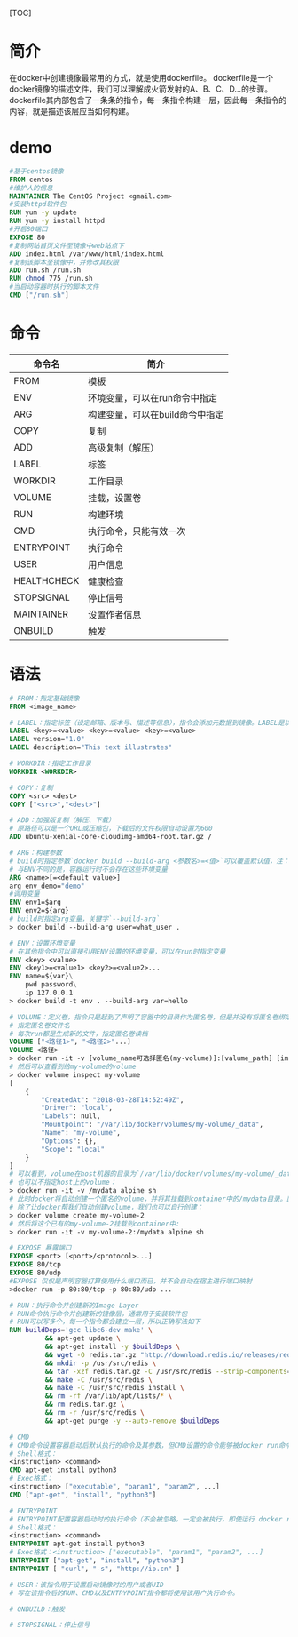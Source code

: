 [TOC]

# 简介
在docker中创建镜像最常用的方式，就是使用dockerfile。
dockerfile是一个docker镜像的描述文件，我们可以理解成火箭发射的A、B、C、D…的步骤。
dockerfile其内部包含了一条条的指令，每一条指令构建一层，因此每一条指令的内容，就是描述该层应当如何构建。

# demo
```dockerfile
#基于centos镜像
FROM centos
#维护人的信息
MAINTAINER The CentOS Project <gmail.com>
#安装httpd软件包
RUN yum -y update
RUN yum -y install httpd
#开启80端口
EXPOSE 80
#复制网站首页文件至镜像中web站点下
ADD index.html /var/www/html/index.html
#复制该脚本至镜像中，并修改其权限
ADD run.sh /run.sh
RUN chmod 775 /run.sh
#当启动容器时执行的脚本文件
CMD ["/run.sh"]
```

# 命令
|    命令名    |        简介        |
| ----------- | ------------------ |
| FROM        | 模板               |
| ENV         | 环境变量，可以在run命令中指定            |
| ARG         | 构建变量，可以在build命令中指定            |
| COPY        | 复制               |
| ADD         | 高级复制（解压）      |
| LABEL       | 标签               |
| WORKDIR     | 工作目录            |
| VOLUME      | 挂载，设置卷         |
| RUN         | 构建环境            |
| CMD         | 执行命令，只能有效一次 |
| ENTRYPOINT  | 执行命令            |
| USER        | 用户信息            |
| HEALTHCHECK | 健康检查            |
| STOPSIGNAL  | 停止信号            |
| MAINTAINER  | 设置作者信息         |
| ONBUILD     | 触发               |

# 语法
```dockerfile
# FROM：指定基础镜像
FROM <image_name>

# LABEL：指定标签（设定邮箱、版本号、描述等信息），指令会添加元数据到镜像。LABEL是以键值对形式出现的。为了在LABEL的值里面可以包含空格，你可以在命令行解析中使用引号和反斜杠
LABEL <key>=<value> <key>=<value> <key>=<value>
LABEL version="1.0"
LABEL description="This text illustrates"

# WORKDIR：指定工作目录
WORKDIR <WORKDIR>

# COPY：复制
COPY <src> <dest>
COPY ["<src>","<dest>"]

# ADD：加强版复制（解压、下载）
# 原路径可以是一个URL或压缩包，下载后的文件权限自动设置为600
ADD ubuntu-xenial-core-cloudimg-amd64-root.tar.gz /

# ARG：构建参数
# build时指定参数`docker build --build-arg <参数名>=<值>`可以覆盖默认值，注：使用变量
# 与ENV不同的是，容器运行时不会存在这些环境变量
ARG <name>[=<default value>] 
arg env_demo="demo"
#调用变量
ENV env1=$arg
ENV env2=${arg}
# build时指定arg变量，关键字`--build-arg`
> docker build --build-arg user=what_user .

# ENV：设置环境变量
# 在其他指令中可以直接引用ENV设置的环境变量，可以在run时指定变量
ENV <key> <value>
ENV <key1>=<value1> <key2>=<value2>...
ENV name=${var}\
    pwd password\
    ip 127.0.0.1
> docker build -t env . --build-arg var=hello

# VOLUME：定义卷，指令只是起到了声明了容器中的目录作为匿名卷，但是并没有将匿名卷绑定到宿主机指定目录的功能。
# 指定匿名卷文件名
# 每次run都是生成新的文件，指定匿名卷读档
VOLUME ["<路径1>", "<路径2>"...]
VOLUME <路径>
> docker run -it -v [volume_name可选择匿名(my-volume)]:[valume_path] [image] [iamge_command]
# 然后可以查看到给my-volume的volume
> docker volume inspect my-volume
[
    {
        "CreatedAt": "2018-03-28T14:52:49Z",
        "Driver": "local",
        "Labels": null,
        "Mountpoint": "/var/lib/docker/volumes/my-volume/_data",
        "Name": "my-volume",
        "Options": {},
        "Scope": "local"
    }
]
# 可以看到，volume在host机器的目录为`/var/lib/docker/volumes/my-volume/_data`。此时如果my-volume不存在，那么docker会自动创建my-volume，然后再挂载。
# 也可以不指定host上的volume：
> docker run -it -v /mydata alpine sh
# 此时docker将自动创建一个匿名的volume，并将其挂载到container中的/mydata目录。匿名volume在host机器上的目录路径类似于：`/var/lib/docker/volumes/300c2264cd0acfe862507eedf156eb61c197720f69e7e9a053c87c2182b2e7d8/_data。`
# 除了让docker帮我们自动创建volume，我们也可以自行创建：
> docker volume create my-volume-2
# 然后将这个已有的my-volume-2挂载到container中:
> docker run -it -v my-volume-2:/mydata alpine sh

# EXPOSE 暴露端口
EXPOSE <port> [<port>/<protocol>...]
EXPOSE 80/tcp
EXPOSE 80/udp
#EXPOSE 仅仅是声明容器打算使用什么端口而已，并不会自动在宿主进行端口映射
>docker run -p 80:80/tcp -p 80:80/udp ...

# RUN：执行命令并创建新的Image Layer
# RUN命令执行命令并创建新的镜像层，通常用于安装软件包
# RUN可以写多个，每一个指令都会建立一层，所以正确写法如下
RUN buildDeps='gcc libc6-dev make' \
         && apt-get update \
         && apt-get install -y $buildDeps \
         && wget -O redis.tar.gz "http://download.redis.io/releases/redis-3.2.5.tar.gz" \
         && mkdir -p /usr/src/redis \
         && tar -xzf redis.tar.gz -C /usr/src/redis --strip-components=1 \
         && make -C /usr/src/redis \
         && make -C /usr/src/redis install \
         && rm -rf /var/lib/apt/lists/* \
         && rm redis.tar.gz \
         && rm -r /usr/src/redis \
         && apt-get purge -y --auto-remove $buildDeps

# CMD
# CMD命令设置容器启动后默认执行的命令及其参数，但CMD设置的命令能够被docker run命令后面的命令行参数替换（如果定义了多个CMD，只有最后一个执行）
# Shell格式：
<instruction> <command>
CMD apt-get install python3
# Exec格式：
<instruction> ["executable", "param1", "param2", ...]
CMD ["apt-get", "install", "python3"]

# ENTRYPOINT
# ENTRYPOINT配置容器启动时的执行命令（不会被忽略，一定会被执行，即使运行 docker run时指定了其他命令）
# Shell格式：
<instruction> <command>
ENTRYPOINT apt-get install python3
# Exec格式：<instruction> ["executable", "param1", "param2", ...]
ENTRYPOINT ["apt-get", "install", "python3"]
ENTRYPOINT [ "curl", "-s", "http://ip.cn" ]

# USER：该指令用于设置启动镜像时的用户或者UID
# 写在该指令后的RUN、CMD以及ENTRYPOINT指令都将使用该用户执行命令。

# ONBUILD：触发

# STOPSIGNAL：停止信号
```

